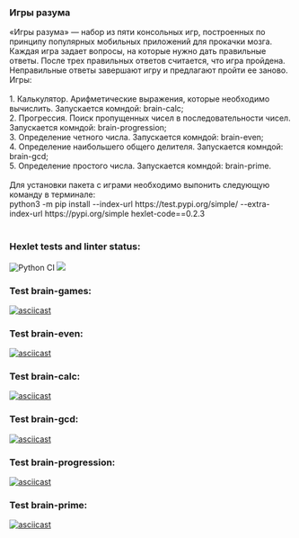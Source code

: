 <h3>Игры разума</h3>
«Игры разума» — набор из пяти консольных игр, построенных по принципу популярных мобильных приложений для прокачки мозга. Каждая игра задает вопросы, на которые нужно дать правильные ответы. После трех правильных ответов считается, что игра пройдена. Неправильные ответы завершают игру и предлагают пройти ее заново. Игры:<br><br>
1. Калькулятор. Арифметические выражения, которые необходимо вычислить. Запускается комндой: brain-calc;<br>
2. Прогрессия. Поиск пропущенных чисел в последовательности чисел. Запускается комндой: brain-progression;<br>
3. Определение четного числа. Запускается комндой: brain-even;<br>
4. Определение наибольшего общего делителя. Запускается комндой: brain-gcd;<br>
5. Определение простого числа. Запускается комндой: brain-prime.<br><br>
Для установки пакета с играми необходимо выпонить следующую команду в терминале:<br>
python3 -m pip install --index-url https://test.pypi.org/simple/ --extra-index-url https://pypi.org/simple hexlet-code==0.2.3<br><br>

### Hexlet tests and linter status:
![Python CI](https://github.com/Evglit/python-project-lvl1/workflows/Python%20CI/badge.svg)
<a href="https://codeclimate.com/github/Evglit/python-project-lvl1"><img src="https://api.codeclimate.com/v1/badges/a99a88d28ad37a79dbf6/maintainability" /></a><br>
### Test brain-games:
[![asciicast](https://asciinema.org/a/ExwoUDVX9jS4t6phZNwltWC5d.svg)](https://asciinema.org/a/ExwoUDVX9jS4t6phZNwltWC5d)<br>
### Test brain-even:
[![asciicast](https://asciinema.org/a/q6cSXzit4XnIZeq5C0GW6y1Ry.svg)](https://asciinema.org/a/q6cSXzit4XnIZeq5C0GW6y1Ry)<br>
### Test brain-calc:
[![asciicast](https://asciinema.org/a/377786.svg)](https://asciinema.org/a/377786)
### Test brain-gcd:
[![asciicast](https://asciinema.org/a/acUr57BKvPhuUZVdCNjfB2aGm.svg)](https://asciinema.org/a/acUr57BKvPhuUZVdCNjfB2aGm)<br>
### Test brain-progression:
[![asciicast](https://asciinema.org/a/UM5PeAUi4FcuxqGLvgkWZLB0K.svg)](https://asciinema.org/a/UM5PeAUi4FcuxqGLvgkWZLB0K)<br>
### Test brain-prime:
[![asciicast](https://asciinema.org/a/QiYGoHvChimPkz899zZrciQ2a.svg)](https://asciinema.org/a/QiYGoHvChimPkz899zZrciQ2a)
